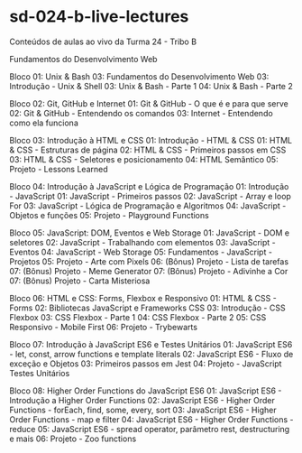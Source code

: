 # sd-024-b-live-lectures
Conteúdos de aulas ao vivo da Turma 24 - Tribo B

Fundamentos do Desenvolvimento Web

Bloco 01: Unix & Bash
03: Fundamentos do Desenvolvimento Web
03: Introdução - Unix & Shell
03: Unix & Bash - Parte 1
04: Unix & Bash - Parte 2

Bloco 02: Git, GitHub e Internet
01: Git & GitHub - O que é e para que serve
02: Git & GitHub - Entendendo os comandos
03: Internet - Entendendo como ela funciona

Bloco 03: Introdução à HTML e CSS
01: Introdução - HTML & CSS
01: HTML & CSS - Estruturas de página
02: HTML & CSS - Primeiros passos em CSS
03: HTML & CSS - Seletores e posicionamento
04: HTML Semântico
05: Projeto - Lessons Learned

Bloco 04: Introdução à JavaScript e Lógica de Programação
01: Introdução - JavaScript
01: JavaScript - Primeiros passos
02: JavaScript - Array e loop For
03: JavaScript - Lógica de Programação e Algoritmos
04: JavaScript - Objetos e funções
05: Projeto - Playground Functions

Bloco 05: JavaScript: DOM, Eventos e Web Storage
01: JavaScript - DOM e seletores
02: JavaScript - Trabalhando com elementos
03: JavaScript - Eventos
04: JavaScript - Web Storage
05: Fundamentos - JavaScript - Projetos
05: Projeto - Arte com Pixels
06: (Bônus) Projeto - Lista de tarefas
07: (Bônus) Projeto - Meme Generator
07: (Bônus) Projeto - Adivinhe a Cor
07: (Bônus) Projeto - Carta Misteriosa

Bloco 06: HTML e CSS: Forms, Flexbox e Responsivo
01: HTML & CSS - Forms
02: Bibliotecas JavaScript e Frameworks CSS
03: Introdução - CSS Flexbox
03: CSS Flexbox - Parte 1
04: CSS Flexbox - Parte 2
05: CSS Responsivo - Mobile First
06: Projeto - Trybewarts

Bloco 07: Introdução à JavaScript ES6 e Testes Unitários
01: JavaScript ES6 - let, const, arrow functions e template literals
02: JavaScript ES6 - Fluxo de exceção e Objetos
03: Primeiros passos em Jest
04: Projeto - JavaScript Testes Unitários

Bloco 08: Higher Order Functions do JavaScript ES6
01: JavaScript ES6 - Introdução a Higher Order Functions
02: JavaScript ES6 - Higher Order Functions - forEach, find, some, every, sort
03: JavaScript ES6 - Higher Order Functions - map e filter
04: JavaScript ES6 - Higher Order Functions - reduce
05: JavaScript ES6 - spread operator, parâmetro rest, destructuring e mais
06: Projeto - Zoo functions